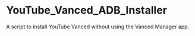# YouTube_Vanced_ADB_Installer
A script to install YouTube Vanced without using the Vanced Manager app.
